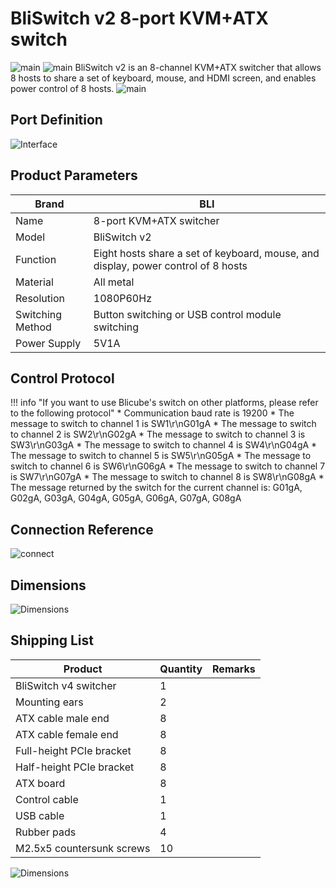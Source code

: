 # **BliSwitch v2 8-port KVM+ATX switch**
![main](assets/images/Product-Datasheet-BliSwitch-v2.assets/front.png)
![main](assets/images/Product-Datasheet-BliSwitch-v2.assets/back.png)
BliSwitch v2 is an 8-channel KVM+ATX switcher that allows 8 hosts to share a set of keyboard, mouse, and HDMI screen, and enables power control of 8 hosts.
![main](assets/images/Product-Datasheet-BliSwitch-v2.assets/main.png)

## **Port Definition**

![Interface](assets/images/Product-Datasheet-BliSwitch-v2.assets/interface-en.png)

## **Product Parameters**

| Brand    | BLI                                             |
| -------- | ----------------------------------------------- |
| Name     | 8-port KVM+ATX switcher                         |
| Model    | BliSwitch v2                                    |
| Function | Eight hosts share a set of keyboard, mouse, and display, power control of 8 hosts |
| Material | All metal                                       |
| Resolution | 1080P60Hz                                     |
| Switching Method | Button switching or USB control module switching |
| Power Supply | 5V1A                                        |

## **Control Protocol**
!!! info "If you want to use Blicube's switch on other platforms, please refer to the following protocol"
    * Communication baud rate is 19200
    * The message to switch to channel 1 is SW1\r\nG01gA
    * The message to switch to channel 2 is SW2\r\nG02gA
    * The message to switch to channel 3 is SW3\r\nG03gA
    * The message to switch to channel 4 is SW4\r\nG04gA
    * The message to switch to channel 5 is SW5\r\nG05gA
    * The message to switch to channel 6 is SW6\r\nG06gA
    * The message to switch to channel 7 is SW7\r\nG07gA
    * The message to switch to channel 8 is SW8\r\nG08gA
    * The message returned by the switch for the current channel is: G01gA, G02gA, G03gA, G04gA, G05gA, G06gA, G07gA, G08gA

## **Connection Reference**
![connect](assets/images/Product-Datasheet-BliSwitch-v2.assets/connect.png)

## **Dimensions**

![Dimensions](assets/images/Product-Datasheet-BliSwitch-v2.assets/Dimensions.png)


## **Shipping List**

| Product                  | Quantity | Remarks |
|-------------------------| -------- | ------- |
| BliSwitch v4 switcher   | 1        |         |
| Mounting ears           | 2        |         |
| ATX cable male end      | 8        |         |
| ATX cable female end    | 8        |         |
| Full-height PCIe bracket| 8        |         |
| Half-height PCIe bracket| 8        |         |
| ATX board               | 8        |         |
| Control cable           | 1        |         |
| USB cable               | 1        |         |
| Rubber pads             | 4        |         |
| M2.5x5 countersunk screws | 10     |         |

![Dimensions](assets/images/Product-Datasheet-BliSwitch-v2.assets/packlist-removebg-preview.png)
